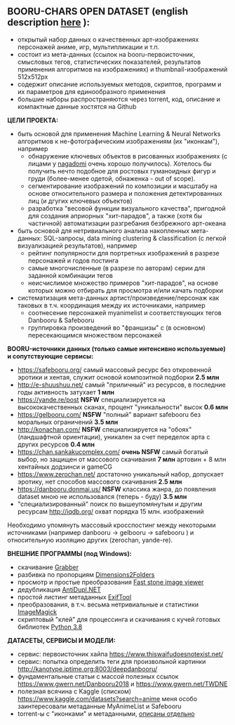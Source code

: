 ## BOORU-CHARS OPEN DATASET (english description [here](https://github.com/aperveyev/booru_processor/blob/master/README_EN.md)  ):
- открытый набор данных о качественных арт-изображениях персонажей аниме, игр, мультипликации и т.п.
- состоит из мета-данных (ссылок на booru-первоисточник, смысловых тегов, статистических показателей,
  результатов применения алгоритмов на изображениях) и thumbnail-изображений 512x512px
- содержит описание используемых методов, скриптов, программ и их параметров для единообразного применения
- большие наборы распространяются через torrent, код, описание и компактные данные хостятся на Github

**ЦЕЛИ ПРОЕКТА:**
- быть основой для применения Machine Learning & Neural Networks алгоритмов к не-фотографическим изображениям (их "иконкам"), например
  - обнаружение ключевых объектов в рисованных изображениях (с лицами у [nagadomi](https://github.com/nagadomi/lbpcascade_animeface) очень хорошо получилось). Хотелось бы получить нечто подобное для ростовых гуманоидных фигур и груди
  (более-менее одетой, обнаженка - out of scope).
  - сегментирование изображений по композиции и масштабу на основе относительного размера и положения детектированных лиц (и дгугих ключевых объектов)
  - разработка "весовой функции визуального качества", пригодной для создания априорных "хит-парадов", а также (хотя бы частичной) автоматизации разгребания безбрежного арт-океана 
- быть основой для нетривиального анализа накопленных мета-данных: SQL-запросы, data mining clustering & classification
  (с легкой визуализацией результатов), например 
  - рейтинг популярности для портретных изображений в разрезе персонажей и годов постинга
  - самые многочисленные (в разрезе по авторам) серии для заданной комбинации тегов
  - неисчислимое множество примеров "хит-парадов", на основе которых можно отбирать для просмотра и/или качать подборки
- систематизация мета-данных артист/произведение/персонаж как таковых в т.ч. координация между их источниками, например
  - соотнесение персонажей myanimelist и соответствующих тегов Danbooru & Safebooru
  - группировка произведений во "франшизы" с (в основном) пересекающимся множеством персонажей

**BOORU-источники данных (только самые интенсивно используемые) и сопутствующие сервисы:**
- https://safebooru.org/ самый массовый ресурс без откровенной эротики и хентая, служит основой композитной подборки **2.5 млн**
- http://e-shuushuu.net/ самый "приличный" из ресурсов, в последние годы активность затухает **1 млн**
- https://yande.re/post **NSFW** специализируется на высококачественных сканах, процент "уникальности" высок **0.6 млн**
- https://gelbooru.com/ **NSFW** "полный" вариант safebooru без моральных ограничений **3.5 млн**
- http://konachan.com/ **NSFW** специализируется на "обоях" (ландшафтной ориентации), уникален за счет переделок арта с других ресурсов **0.4 млн**
- https://chan.sankakucomplex.com/ **очень NSFW** самый богатый выбор, но защищен от массового скачивания **7 млн** артовин + 8 млн хентайных додзинси и gameCG
- https://www.zerochan.net/ достаточно уникальный набор, допускает эротику, нет способов массового скачивания **2.5 млн**
- https://danbooru.donmai.us/ **NSFW** классика жанра, до появления dataset мною не использовался (теперь - буду) **3.5 млн**
- "специализированный" поиск по вышеупомянутым и другим ресурсам http://iqdb.org/ охват порядка 15 млн. изображений

Необходимо упомянуть массовый кросспостинг между некоторыми источниками (например danbooru -> gelbooru -> safebooru ) и относительную изоляцию других (zerochan, yande-re).

**ВНЕШНИЕ ПРОГРАММЫ (под Windows):**
- скачивание [Grabber](https://github.com/Bionus/imgbrd-grabber)
- разбивка по пропорциям [Dimensions2Folders](https://www.dcmembers.com/skwire/download/dimensions-2-folders/)
- просмотр и простые преобразования [Fast stone image viewer](https://www.faststone.org/FSViewerDetail.htm)
- дедубликация [AntiDupl.NET](https://github.com/ermig1979/AntiDupl)
- простой листинг метаданных [ExifTool](https://www.sno.phy.queensu.ca/~phil/exiftool/)
- преобразования, в т.ч. весьма нетривиальные и статистики [ImageMagick](https://imagemagick.org/script/download.php)
- скриптовый "клей" для процессинга и скачивания с кучей готовых библиотек [Python 3.8](https://www.python.org/)

**ДАТАСЕТЫ, СЕРВИСЫ И МОДЕЛИ:**
- сервис: первоисточник хайпа https://www.thiswaifudoesnotexist.net/
- сервис: попытка определить теги для произвольной картинки http://kanotype.iptime.org:8003/deepdanbooru/
- фундаментальные статьи с массой полезных ссылок https://www.gwern.net/Danbooru2018 и https://www.gwern.net/TWDNE
- полезная всячина с Kaggle (списком) https://www.kaggle.com/datasets?search=anime меня особо заинтересовали метаданные 
  MyAnimeList и Safebooru
- torrent-ы с "иконками" и метаданными, [описаны отдельно](https://github.com/aperveyev/booru_processor/blob/master/%23DATA/readme.md)  
